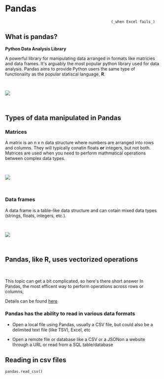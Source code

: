 # Pandas 
                                                    (_when Excel fails_)

## What is pandas?

**Python Data Analysis Library**

A powerful library for manipulating data arranged in formats like matricies and data frames. It's arguably the most popular python library used for data analysis. Pandas aims to provide Python users the same type of functionality as the popular statiscal language, **R**.

<br/>

![](https://d2h0cx97tjks2p.cloudfront.net/blogs/wp-content/uploads/sites/2/2019/04/Python-Pandas-Applications.jpg)

<br/>


## Types of data manipulated in Pandas

### Matrices

A matrix is an n x n data structure where numbers are arranged into rows and columns. They will typically conatin floats __or__ integers, but not both. Matrices are used when you need to perform mathmatical operations between complex data types.

<br/>

![](https://upload.wikimedia.org/wikipedia/commons/thumb/2/26/Gene_co-expression_network_construction_steps.png/720px-Gene_co-expression_network_construction_steps.png)

<br/>

### Data frames

A data frame is a table-like data structure and can cotain mixed data types (strings, floats, integers, etc.).

<br/>

![](https://media.geeksforgeeks.org/wp-content/uploads/pandas_pop2.jpg)

<br/>

## Pandas, like R, uses vectorized operations

<br/>

This topic can get a bit complicated, so here's there short answer
In Pandas, the most efficent way to perform operations across rows or columns, 

Details can be found [here](https://engineering.upside.com/a-beginners-guide-to-optimizing-pandas-code-for-speed-c09ef2c6a4d6)

### Pandas has the ability to read in various data formats

- Open a local file using Pandas, usually a CSV file, but could also be a delimited text file (like TSV), Excel, etc

- Open a remote file or database like a CSV or a JSONon a website through a URL or read from a SQL table/database

## Reading in csv files

```
pandas.read_csv()

```



```

```





